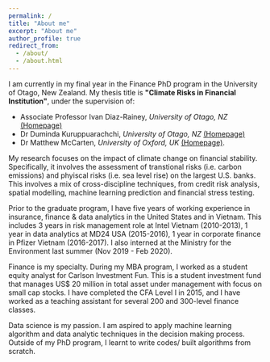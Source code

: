 ```yaml
---
permalink: /
title: "About me"
excerpt: "About me"
author_profile: true
redirect_from: 
  - /about/
  - /about.html
---
```


I am currently in my final year in the Finance PhD program in the University of Otago, New Zealand. My thesis title is **"Climate Risks in Financial Institution"**, under the supervision of: 
* Associate Professor Ivan Diaz-Rainey, *University of Otago, NZ*  [(Homepage)](https://www.otago.ac.nz/accountancyfinance/staff/otago032953.html)
* Dr Duminda Kuruppuarachchi, *University of Otago, NZ*  [(Homepage)](https://www.otago.ac.nz/accountancyfinance/staff/otago689207.html)
* Dr Matthew McCarten, *University of Oxford, UK* [(Homepage)](http://matthewmccarten.com/). 

My research focuses on the impact of climate change on financial stability. Specifically, it involves the assessment of transtional risks (i.e. carbon emissions) and phyiscal risks (i.e. sea level rise) on the largest U.S. banks. This involves a mix of cross-discipline techniques, from credit risk analysis, spatial modelling,  machine learning prediction and financial stress testing. 

Prior to the graduate program, I have five years of working experience in insurance, finance & data analytics in the United States and in Vietnam. This includes 3 years in risk management role at Intel Vietnam (2010-2013), 1 year in data analytics at MD24 USA (2015-2016), 1 year in corporate finance in Pfizer Vietnam (2016-2017). I also interned at the Ministry for the Environment last summer (Nov 2019 - Feb 2020). 

Finance is my specialty. During my MBA program, I worked as a student equity analyst for Carlson Investment Fun. This is a student investment fund that manages US$ 20 million in total asset under management with focus on small cap stocks. I have completed the CFA Level I in 2015, and I have worked as a teaching assistant for several 200 and 300-level finance classes.  

Data science is my passion. I am aspired to apply machine learning algorithm and data analytic techniques in the decision making process. Outside of my PhD program, I learnt to write codes/ built algorithms from scratch.  



